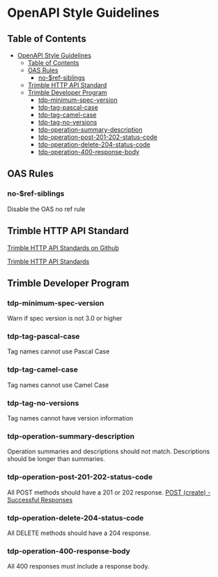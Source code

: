 # OpenAPI Style Guidelines

## Table of Contents

<!-- toc -->

- [OpenAPI Style Guidelines](#openapi-style-guidelines)
  - [Table of Contents](#table-of-contents)
  - [OAS Rules](#oas-rules)
    - [no-$ref-siblings](#no-ref-siblings)
  - [Trimble HTTP API Standard](#trimble-http-api-standard)
  - [Trimble Developer Program](#trimble-developer-program)
    - [tdp-minimum-spec-version](#tdp-minimum-spec-version)
    - [tdp-tag-pascal-case](#tdp-tag-pascal-case)
    - [tdp-tag-camel-case](#tdp-tag-camel-case)
    - [tdp-tag-no-versions](#tdp-tag-no-versions)
    - [tdp-operation-summary-description](#tdp-operation-summary-description)
    - [tdp-operation-post-201-202-status-code](#tdp-operation-post-201-202-status-code)
    - [tdp-operation-delete-204-status-code](#tdp-operation-delete-204-status-code)
    - [tdp-operation-400-response-body](#tdp-operation-400-response-body)

<!-- tocstop -->

## OAS Rules

### no-$ref-siblings

Disable the OAS no ref rule

## Trimble HTTP API Standard

[Trimble HTTP API Standards on Github](https://github.com/trimble-oss/api-standards)

[Trimble HTTP API Standards](https://api-standards.trimble-pnp.com/)

## Trimble Developer Program

### tdp-minimum-spec-version

Warn if spec version is not 3.0 or higher

### tdp-tag-pascal-case

Tag names cannot use Pascal Case

### tdp-tag-camel-case

Tag names cannot use Camel Case

### tdp-tag-no-versions

Tag names cannot have version information

### tdp-operation-summary-description

Operation summaries and descriptions should not match.
Descriptions should be longer than summaries.

### tdp-operation-post-201-202-status-code

All POST methods should have a 201 or 202 response. [POST (create) - Successful Responses](https://api-standards.trimble-pnp.com/api-standard/http#successful-responses-2xx)

### tdp-operation-delete-204-status-code

All DELETE methods should have a 204 response.

### tdp-operation-400-response-body

All 400 responses must include a response body.
